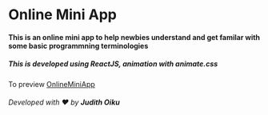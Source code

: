 # Online Mini App 

#### This is an online mini app to help newbies understand and get familar with some basic programmning terminologies


##### This is developed using ReactJS, animation with animate.css



To preview [OnlineMiniApp](https://onlineminiapp.netlify.com/)




###### Developed  with :heart: by **Judith Oiku**
